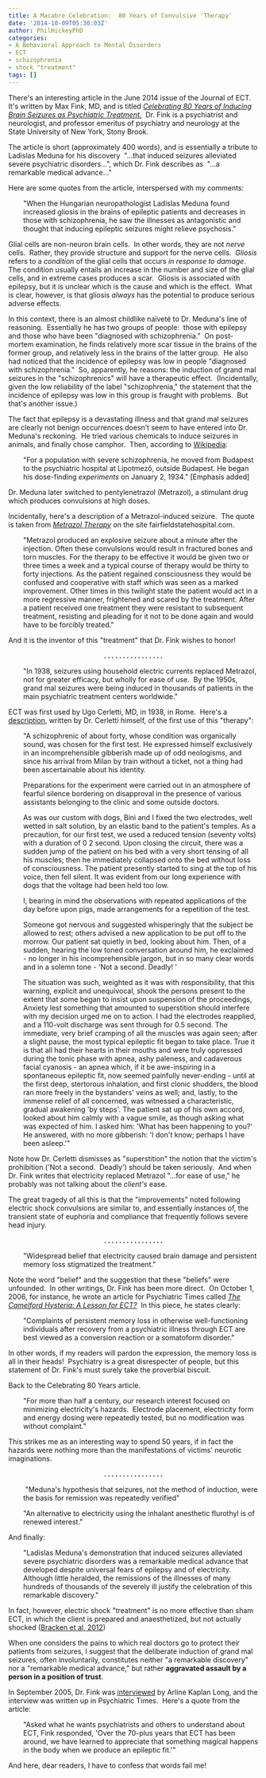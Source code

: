 ```yaml
---
title: A Macabre Celebration:  80 Years of Convulsive 'Therapy'
date: '2014-10-09T05:30:03Z'
author: PhilHickeyPhD
categories:
- A Behavioral Approach to Mental Disorders
- ECT
- schizophrenia
- shock "treatment"
tags: []
---
```


There's an interesting article in the June 2014 issue of the Journal of ECT.  It's written by Max Fink, MD, and is titled <em><a href="http://journals.lww.com/ectjournal/citation/2014/06000/celebrating_80_years_of_inducing_brain_seizures_as.3.aspx">Celebrating 80 Years of Inducing Brain Seizures as Psychiatric Treatment.</a>  </em>Dr. Fink is a psychiatrist and neurologist, and professor emeritus of psychiatry and neurology at the State University of New York, Stony Brook.

The article is short (approximately 400 words), and is essentially a tribute to Ladislas Meduna for his discovery  "…that induced seizures alleviated severe psychiatric disorders…", which Dr. Fink describes as  "…a remarkable medical advance…"

Here are some quotes from the article, interspersed with my comments:
<p style="padding-left: 30px;">"When the Hungarian neuropathologist Ladislas Meduna found increased gliosis in the brains of epileptic patients and decreases in those with schizophrenia, he saw the illnesses as antagonistic and thought that inducing epileptic seizures might relieve psychosis."</p>
Glial cells are non-neuron brain cells.  In other words, they are not <em>nerve</em> cells.  Rather, they provide structure and support for the nerve cells.  <em>Gliosis</em> refers to a <em>condition</em> of the glial cells that occurs <em>in response to damage</em>.  The condition usually entails an increase in the number and size of the glial cells, and in extreme cases produces a scar.  Gliosis is associated with epilepsy, but it is unclear which is the cause and which is the effect.  What is clear, however, is that gliosis <em>always</em> has the potential to produce serious adverse effects.

In this context, there is an almost childlike naïveté to Dr. Meduna's line of reasoning.  Essentially he has two groups of people:  those with epilepsy and those who have been "diagnosed with schizophrenia."  On post-mortem examination, he finds relatively more scar tissue in the brains of the former group, and relatively less in the brains of the latter group.  He also had noticed that the incidence of epilepsy was low in people "diagnosed with schizophrenia."  So, apparently, he reasons: the induction of grand mal seizures in the "schizophrenics" will have a therapeutic effect.  (Incidentally, given the low reliability of the label "schizophrenia," the statement that the incidence of epilepsy was low in this group is fraught with problems.  But that's another issue.)

The fact that epilepsy is a devastating illness and that grand mal seizures are clearly not benign occurrences doesn’t seem to have entered into Dr. Meduna's reckoning.  He tried various chemicals to induce seizures in animals, and finally chose camphor.  Then, according to <a href="http://en.wikipedia.org/wiki/Ladislas_J._Meduna">Wikipedia</a>:
<p style="padding-left: 30px;">"For a population with severe schizophrenia, he moved from Budapest to the psychiatric hospital at Lipotmező, outside Budapest. He began his dose-finding <em>experiments</em> on January 2, 1934." [Emphasis added]</p>
Dr. Meduna later switched to pentylenetrazol (Metrazol), a stimulant drug which produces convulsions at high doses.

Incidentally, here's a description of a Metrazol-induced seizure.  The quote is taken from <em><a href="http://fairfieldstatehospital.com/metrazol.html">Metrazol Therapy</a> </em>on the site fairfieldstatehospital.com.
<p style="padding-left: 30px;">"Metrazol produced an explosive seizure about a minute after the injection. Often these convulsions would result in fractured bones and torn muscles. For the therapy to be effective it would be given two or three times a week and a typical course of therapy would be thirty to forty injections. As the patient regained consciousness they would be confused and cooperative with staff which was seen as a marked improvement. Other times in this twilight state the patient would act in a more regressive manner, frightened and scared by the treatment. After a patient received one treatment they were resistant to subsequent treatment, resisting and pleading for it not to be done again and would have to be forcibly treated."</p>
And it is the inventor of this "treatment" that Dr. Fink wishes to honor!
<p style="text-align: center;"><strong>. . . . . . . . . . . . . . . .</strong></p>
<p style="padding-left: 30px;">"In 1938, seizures using household electric currents replaced Metrazol, not for greater efficacy, but wholly for ease of use.  By the 1950s, grand mal seizures were being induced in thousands of patients in the main psychiatric treatment centers worldwide."</p>
ECT was first used by Ugo Cerletti, MD, in 1938, in Rome.  Here's a <a href="http://www.23nlpeople.com/psychiatry/electroshock_Cerletti.php">description</a>, written by Dr. Cerletti himself, of the first use of this "therapy":
<p style="padding-left: 30px;">"A schizophrenic of about forty, whose condition was organically sound, was chosen for the first test. He expressed himself exclusively in an incomprehensible gibberish made up of odd neologisms, and since his arrival from Milan by train without a ticket, not a thing had been ascertainable about his identity.</p>
<p style="padding-left: 30px;">Preparations for the experiment were carried out in an atmosphere of fearful silence bordering on disapproval in the presence of various assistants belonging to the clinic and some outside doctors.</p>
<p style="padding-left: 30px;">As was our custom with dogs, Bini and I fixed the two electrodes, well wetted in salt solution, by an elastic band to the patient's temples. As a precaution, for our first test, we used a reduced tension (seventy volts) with a duration of 0 2 second. Upon closing the circuit, there was a sudden jump of the patient on his bed with a very short tensing of all his muscles; then he immediately collapsed onto the bed without loss of consciousness. The patient presently started to sing at the top of his voice, then fell silent. It was evident from our long experience with dogs that the voltage had been held too low.</p>
<p style="padding-left: 30px;">I, bearing in mind the observations with repeated applications of the day before upon pigs, made arrangements for a repetition of the test.</p>
<p style="padding-left: 30px;">Someone got nervous and suggested whisperingly that the subject be allowed to rest; others advised a new application to be put off to the morrow. Our patient sat quietly in bed, looking about him. Then, of a sudden, hearing the low toned conversation around him, he exclaimed - no longer in his incomprehensible jargon, but in so many clear words and in a solemn tone - 'Not a second. Deadly! '</p>
<p style="padding-left: 30px;">The situation was such, weighted as it was with responsibility, that this warning, explicit and unequivocal, shook the persons present to the extent that some began to insist upon suspension of the proceedings, Anxiety lest something that amounted to superstition should interfere with my decision urged me on to action. I had the electrodes reapplied, and a 110-volt discharge was sent through for 0.5 second. The immediate, very brief cramping of all the muscles was again seen; after a slight pause, the most typical epileptic fit began to take place. True it is that all had their hearts in their mouths and were truly oppressed during the tonic phase with apnea, ashy paleness, and cadaverous facial cyanosis - an apnea which, if it be awe-inspiring in a spontaneous epileptic fit, now seemed painfully never-ending - until at the first deep, stertorous inhalation, and first clonic shudders, the blood ran more freely in the bystanders' veins as well; and, lastly, to the immense relief of all concerned, was witnessed a characteristic, gradual awakening 'by steps'. The patient sat up of his own accord, looked about him calmly with a vague smile, as though asking what was expected of him. I asked him: 'What has been happening to you?' He answered, with no more gibberish: 'I don't know; perhaps I have been asleep.'"</p>
Note how Dr. Cerletti dismisses as "superstition" the notion that the victim's prohibition ('Not a second.  Deadly') should be taken seriously.  And when Dr. Fink writes that electricity replaced Metrazol "…for ease of use," he probably was not talking about the <em>client's</em> ease.

The great tragedy of all this is that the "improvements" noted following electric shock convulsions are similar to, and essentially instances of, the transient state of euphoria and compliance that frequently follows severe head injury.
<p style="text-align: center;"><strong>. . . . . . . . . . . . . . . .</strong></p>
<p style="padding-left: 30px;">"Widespread belief that electricity caused brain damage and persistent memory loss stigmatized the treatment."</p>
Note the word "belief" and the suggestion that these "beliefs" were unfounded.  In other writings, Dr. Fink has been more direct.  On October 1, 2006, for instance, he wrote an article for Psychiatric Times called <em><a href="http://www.psychiatrictimes.com/articles/camelford-hysteria-lesson-ect">The Camelford Hysteria: A Lesson for ECT?</a></em>  In this piece, he states clearly:
<p style="padding-left: 30px;">"Complaints of persistent memory loss in otherwise well-functioning individuals after recovery from a psychiatric illness through ECT are best viewed as a conversion reaction or a somatoform disorder."</p>
In other words, if my readers will pardon the expression, the memory loss is all in their heads!  Psychiatry is a great disrespecter of people, but this statement of Dr. Fink's must surely take the proverbial biscuit.

Back to the Celebrating 80 Years article.
<p style="padding-left: 30px;">"For more than half a century, our research interest focused on minimizing electricity's hazards.  Electrode placement, electricity form and energy dosing were repeatedly tested, but no modification was without complaint."</p>
This strikes me as an interesting way to spend 50 years, if in fact the hazards were nothing more than the manifestations of victims' neurotic imaginations.
<p style="text-align: center;"><strong>. . . . . . . . . . . . . . . .</strong></p>
<p style="padding-left: 30px;"> "Meduna's hypothesis that seizures, not the method of induction, were the basis for remission was repeatedly verified"</p>
<p style="padding-left: 30px;">"An alternative to electricity using the inhalant anesthetic flurothyl is of renewed interest."</p>
And finally:
<p style="padding-left: 30px;">"Ladislas Meduna's demonstration that induced seizures alleviated severe psychiatric disorders was a remarkable medical advance that developed despite universal fears of epilepsy and of electricity.  Although little heralded, the remissions of the illnesses of many hundreds of thousands of the severely ill justify the celebration of this remarkable discovery."</p>
In fact, however, electric shock "treatment" is no more effective than sham ECT, in which the client is prepared and anaesthetized, but not actually shocked (<a href="https://docs.google.com/file/d/0B5cLaT3gdm9NMTF2MVBfU1paOUk/edit?pli=1">Bracken et al, 2012</a>)

When one considers the pains to which real doctors go to protect their patients from seizures, I suggest that the deliberate induction of grand mal seizures, often involuntarily, constitutes neither "a remarkable discovery" nor a "remarkable medical advance," but rather <strong>aggravated assault by a person in a position of trust</strong>.

In September 2005, Dr. Fink was <a href="http://www.psychiatrictimes.com/articles/through-times-max-fink-md">interviewed</a> by Arline Kaplan Long, and the interview was written up in Psychiatric Times.  Here's a quote from the article:
<p style="padding-left: 30px;">"Asked what he wants psychiatrists and others to understand about ECT, Fink responded, 'Over the 70-plus years that ECT has been around, we have learned to appreciate that something magical happens in the body when we produce an epileptic fit.'"</p>
And here, dear readers, I have to confess that words fail me!